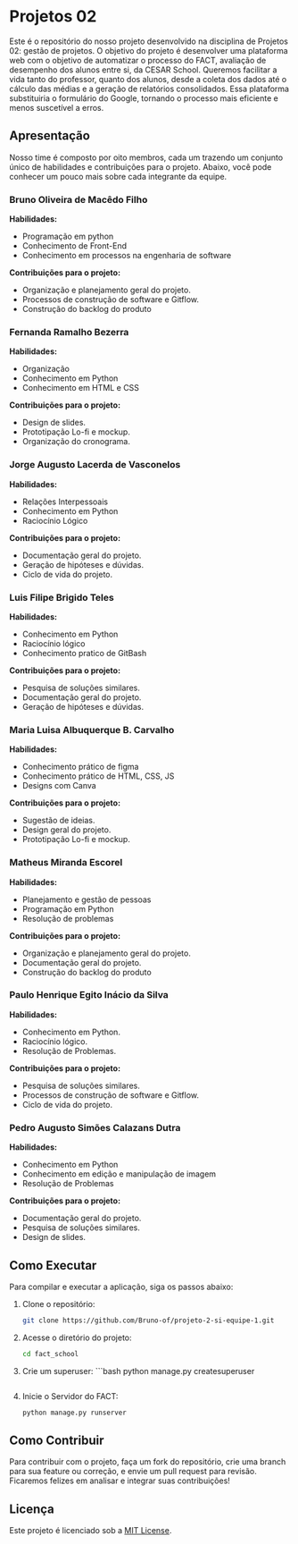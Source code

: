 # Projetos 02

Este é o repositório do nosso projeto desenvolvido na disciplina de Projetos 02: gestão de projetos. O objetivo do projeto é desenvolver uma plataforma web com o objetivo de automatizar o processo do FACT, avaliação de desempenho dos alunos entre si, da CESAR School. Queremos facilitar a vida tanto do professor, quanto dos alunos, desde a coleta dos dados até o cálculo das médias e a geração de relatórios consolidados. Essa plataforma substituiria o formulário do Google, tornando o processo mais eficiente e menos suscetível a erros.

## Apresentação

Nosso time é composto por oito membros, cada um trazendo um conjunto único de habilidades e contribuições para o projeto. Abaixo, você pode conhecer um pouco mais sobre cada integrante da equipe.

### Bruno Oliveira de Macêdo Filho
**Habilidades:** 
- Programação em python
- Conhecimento de Front-End
- Conhecimento em processos na engenharia de software

**Contribuições para o projeto:**
- Organização e planejamento geral do projeto.
- Processos de construção de software e Gitflow.
- Construção do backlog do produto

### Fernanda Ramalho Bezerra
**Habilidades:** 
- Organização
- Conhecimento em Python
- Conhecimento em HTML e CSS

**Contribuições para o projeto:**
- Design de slides.
- Prototipação Lo-fi e mockup.
- Organização do cronograma.

### Jorge Augusto Lacerda de Vasconelos
**Habilidades:** 
- Relações Interpessoais 
- Conhecimento em Python
- Raciocínio Lógico

**Contribuições para o projeto:**
- Documentação geral do projeto.
- Geração de hipóteses e dúvidas.
- Ciclo de vida do projeto.

### Luis Filipe Brigido Teles
**Habilidades:** 
- Conhecimento em Python
- Raciocínio lógico
- Conhecimento pratico de GitBash

**Contribuições para o projeto:**
- Pesquisa de soluções similares.
- Documentação geral do projeto.
- Geração de hipóteses e dúvidas.

### Maria Luisa Albuquerque B. Carvalho
**Habilidades:** 
- Conhecimento prático de figma
- Conhecimento prático de HTML, CSS, JS
- Designs com Canva

**Contribuições para o projeto:**
- Sugestão de ideias.
- Design geral do projeto.
- Prototipação Lo-fi e mockup.

### Matheus Miranda Escorel
**Habilidades:** 
- Planejamento e gestão de pessoas
- Programação em Python
- Resolução de problemas

**Contribuições para o projeto:**
- Organização e planejamento geral do projeto.
- Documentação geral do projeto.
- Construção do backlog do produto
  
### Paulo Henrique Egito Inácio da Silva
**Habilidades:** 
- Conhecimento em Python.
- Raciocínio lógico.
- Resolução de Problemas.

**Contribuições para o projeto:**
- Pesquisa de soluções similares.
- Processos de construção de software e Gitflow.
- Ciclo de vida do projeto.

### Pedro Augusto Simões Calazans Dutra
**Habilidades:** 
- Conhecimento em Python
- Conhecimento em edição e manipulação de imagem
- Resolução de Problemas

**Contribuições para o projeto:**
- Documentação geral do projeto.
- Pesquisa de soluções similares.
- Design de slides.

## Como Executar
Para compilar e executar a aplicação, siga os passos abaixo:

1. Clone o repositório:
    ```bash
    git clone https://github.com/Bruno-of/projeto-2-si-equipe-1.git
    ```

2. Acesse o diretório do projeto:
    ```bash
    cd fact_school
    ```
3. Crie um superuser:
       ```bash
    python manage.py createsuperuser
    ```
4. Inicie o Servidor do FACT:
    ```bash
    python manage.py runserver
    ```


## Como Contribuir

Para contribuir com o projeto, faça um fork do repositório, crie uma branch para sua feature ou correção, e envie um pull request para revisão. Ficaremos felizes em analisar e integrar suas contribuições!

## Licença

Este projeto é licenciado sob a [MIT License](LICENSE).
